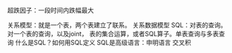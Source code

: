 

超跌因子：一段时间内跌幅最大

关系模型：就是一个表，两个表建立了联系。
关系数据模型
SQL：对表的查询。对一个表的查询，以及joint， 表的集合运算，或者SQL算子。单表查询与多表查询
什么是SQL？如何用SQL定义
SQL是高级语言：申明语言
交叉积





